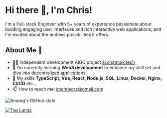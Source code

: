 # Hi there 👋, I'm Chris!

I'm a Full-stack Engineer with 5+ years of experience passionate about building engaging user interfaces and rich interactive web applications, and I'm excited about the endless possibilities it offers.

## About Me 🚀

- 👨‍💻 Independent development AIGC project [ai.chatmax.tech](https://ai.chatmax.tech)
- 🌱 I’m currently learning **Web3 development** to enhance my skill set and dive into decentralized applications.
- 💬 My skills **TypeScript, Vue, React, Node.js, SQL, Linux, Docker, Nginx, CI/CD** etc...
- 📫 How to reach me: [imchrisorz@gmail.com](mailto:imchrisorz@gmail.com)

![Anurag's GitHub stats](https://github-readme-stats.vercel.app/api?username=imchrischen)

[![Top Langs](https://github-readme-stats.vercel.app/api/top-langs/?username=imchrischen&layout=compact&hide=html,SCSS,less,ejs,php,stylus)](https://github.com/anuraghazra/github-readme-stats)
